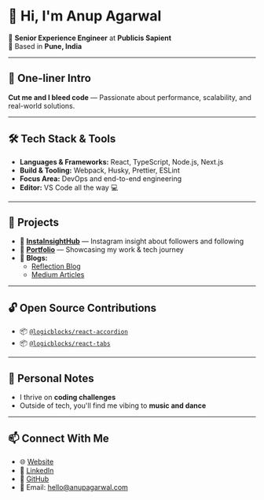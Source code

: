 # 👋 Hi, I'm Anup Agarwal

🎯 **Senior Experience Engineer** at **Publicis Sapient**  
📍 Based in **Pune, India**

---

## 🧠 One-liner Intro  
**Cut me and I bleed code** — Passionate about performance, scalability, and real-world solutions.  

---

## 🛠 Tech Stack & Tools  
- **Languages & Frameworks:** React, TypeScript, Node.js, Next.js  
- **Build & Tooling:** Webpack, Husky, Prettier, ESLint  
- **Focus Area:** DevOps and end-to-end engineering  
- **Editor:** VS Code all the way 💻  

---

## 🚀 Projects  
- 🧠 **[InstaInsightHub](https://instainsighthub.com/)** — Instagram insight about followers and following  
- 💼 **[Portfolio](https://www.anupagarwal.com/portfolio/)** — Showcasing my work & tech journey  
- 📝 **Blogs:**  
  - [Reflection Blog](https://www.anupagarwal.com/reflection/)  
  - [Medium Articles](https://medium.com/@anup-agarwal-dev)

---

## 🔓 Open Source Contributions  
- 📦 [`@logicblocks/react-accordion`](https://www.npmjs.com/package/@logicblocks/react-accordion)  
- 📦 [`@logicblocks/react-tabs`](https://www.npmjs.com/package/@logicblocks/react-tabs)

---

## 💬 Personal Notes  
- I thrive on **coding challenges**  
- Outside of tech, you'll find me vibing to **music and dance**

---

## 📫 Connect With Me  
- 🌐 [Website](https://www.anupagarwal.com/)  
- 💼 [LinkedIn](https://www.linkedin.com/in/anupagarwal95/)  
- 🐙 [GitHub](https://github.com/anup-agarwal)  
- 📧 Email: hello@anupagarwal.com  
